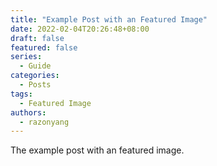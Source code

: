 ```yaml
---
title: "Example Post with an Featured Image"
date: 2022-02-04T20:26:48+08:00
draft: false
featured: false
series:
  - Guide
categories:
  - Posts
tags:
  - Featured Image
authors:
  - razonyang
---
```


The example post with an featured image.

<!--more-->
